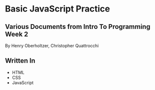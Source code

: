 # Basic JavaScript Practice

## Various Documents from Intro To Programming Week 2

By Henry Oberholtzer, Christopher Quattrocchi

## Written In

* HTML
* CSS
* JavaScript

